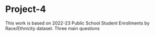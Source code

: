 # Project-4
This work is based on 2022-23 Public School Student Enrollments by Race/Ethnicity dataset.
Three main questions 
